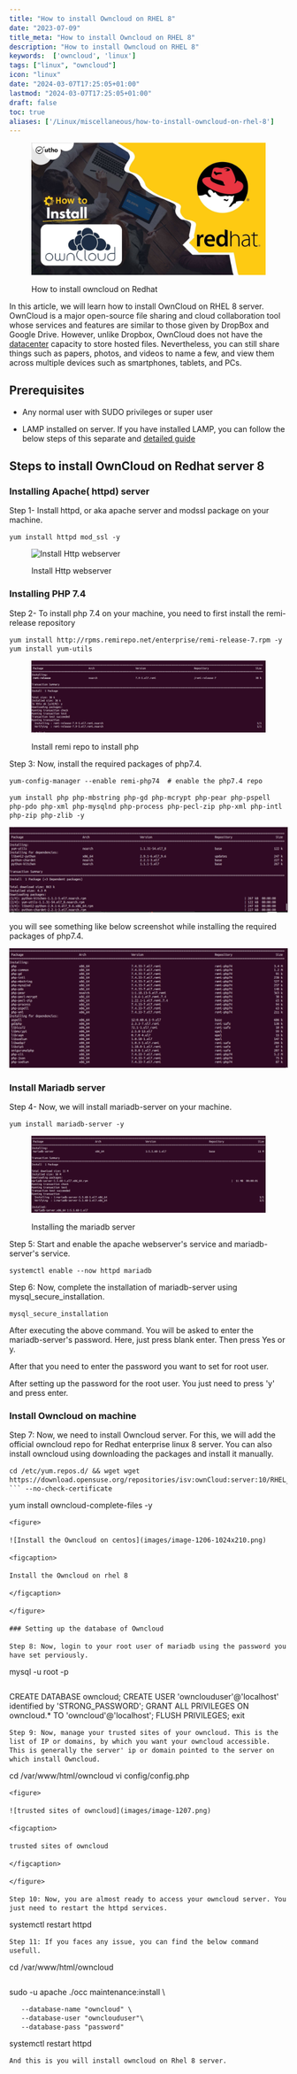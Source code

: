 ```yaml
---
title: "How to install Owncloud on RHEL 8"
date: "2023-07-09"
title_meta: "How to install Owncloud on RHEL 8"
description: "How to install Owncloud on RHEL 8"
keywords:  ['owncloud', 'linux']
tags: ["linux", "owncloud"]
icon: "linux"
date: "2024-03-07T17:25:05+01:00"
lastmod: "2024-03-07T17:25:05+01:00" 
draft: false
toc: true
aliases: ['/Linux/miscellaneous/how-to-install-owncloud-on-rhel-8']
---
```


<figure>

![How to install owncloud on Redhat](images/How-to-install-owncloud-on-Redhat.jpg)

<figcaption>

How to install owncloud on Redhat

</figcaption>

</figure>

In this article, we will learn how to install OwnCloud on RHEL 8 server. OwnCloud is a major open-source file sharing and cloud collaboration tool whose services and features are similar to those given by DropBox and Google Drive. However, unlike Dropbox, OwnCloud does not have the [datacenter](https://www.cisco.com/c/en/us/solutions/data-center-virtualization/what-is-a-data-center.html) capacity to store hosted files. Nevertheless, you can still share things such as papers, photos, and videos to name a few, and view them across multiple devices such as smartphones, tablets, and PCs.

## Prerequisites

- Any normal user with SUDO privileges or super user

- LAMP installed on server. If you have installed LAMP, you can follow the below steps of this separate and [detailed guide](https://utho.com/docs/tutorial/how-to-install-lamp-on-ubuntu-18-10/)

## Steps to install OwnCloud on Redhat server 8

### Installing Apache( httpd) server

Step 1- Install httpd, or aka apache server and modssl package on your machine.

```
yum install httpd mod_ssl -y
```
<figure>

![Install Http webserver
](images/image-1201-1024x314.png)

<figcaption>

Install Http webserver

</figcaption>

</figure>

### Installing PHP 7.4

Step 2- To install php 7.4 on your machine, you need to first install the remi-release repository

```
yum install http://rpms.remirepo.net/enterprise/remi-release-7.rpm -y
yum install yum-utils
```
<figure>

![Install remi repo to install php](images/image-1202-1024x314.png)

<figcaption>

Install remi repo to install php

</figcaption>

</figure>

Step 3: Now, install the required packages of php7.4.

```
yum-config-manager --enable remi-php74  # enable the php7.4 repo
```
```
yum install php php-mbstring php-gd php-mcrypt php-pear php-pspell php-pdo php-xml php-mysqlnd php-process php-pecl-zip php-xml php-intl php-zip php-zlib -y
```
![](images/image-1203-1024x314.png)

you will see something like below screenshot while installing the required packages of php7.4.

![](images/image-1204-1024x439.png)

### Install Mariadb server

Step 4- Now, we will install mariadb-server on your machine.

```
yum install mariadb-server -y
```

<figure>

![](images/image-1205-1024x334.png)

<figcaption>

Installing the mariadb server

</figcaption>

</figure>

Step 5: Start and enable the apache webserver's service and mariadb-server's service.

```
systemctl enable --now httpd mariadb
```
Step 6: Now, complete the installation of mariadb-server using mysql\_secure\_installation.

```
mysql_secure_installation
```
After executing the above command. You will be asked to enter the mariadb-server's password. Here, just press blank enter. Then press Yes or y.

After that you need to enter the password you want to set for root user.

After setting up the password for the root user. You just need to press 'y' and press enter.

### Install Owncloud on machine

Step 7: Now, we need to install Owncloud server. For this, we will add the official owncloud repo for Redhat enterprise linux 8 server. You can also install owncloud using downloading the packages and install it manually.

```
cd /etc/yum.repos.d/ && wget wget https://download.opensuse.org/repositories/isv:ownCloud:server:10/RHEL_8/isv:ownCloud:server:10.repo
``` --no-check-certificate

```
yum install owncloud-complete-files -y
```
<figure>

![Install the Owncloud on centos](images/image-1206-1024x210.png)

<figcaption>

Install the Owncloud on rhel 8

</figcaption>

</figure>

### Setting up the database of Owncloud

Step 8: Now, login to your root user of mariadb using the password you have set perviously.

```
mysql -u root -p
```
```
CREATE DATABASE owncloud;
CREATE USER 'ownclouduser'@'localhost' identified by 'STRONG_PASSWORD';
GRANT ALL PRIVILEGES ON owncloud.* TO 'owncloud'@'localhost';
FLUSH PRIVILEGES;
exit
```
Step 9: Now, manage your trusted sites of your owncloud. This is the list of IP or domains, by which you want your owncloud accessible. This is generally the server' ip or domain pointed to the server on which install Owncloud.

```
cd /var/www/html/owncloud
vi config/config.php
```
<figure>

![trusted sites of owncloud](images/image-1207.png)

<figcaption>

trusted sites of owncloud

</figcaption>

</figure>

Step 10: Now, you are almost ready to access your owncloud server. You just need to restart the httpd services.

```
systemctl restart httpd
```
Step 11: If you faces any issue, you can find the below command usefull.

```
cd /var/www/html/owncloud
```
```
sudo -u apache ./occ maintenance:install \
```   --database "mysql" \
   --database-name "owncloud" \
   --database-user "ownclouduser"\
   --database-pass "password" 

```
systemctl restart httpd
```
And this is you will install owncloud on Rhel 8 server.
